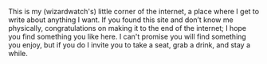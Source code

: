 This is my (wizardwatch's) little corner of the internet, a place where I get to write about anything I want. If you found this site and don’t know me physically, congratulations on making it to the end of the internet; I hope you find something you like here. I can't promise you will find something you enjoy, but if you do I invite you to take a seat, grab a drink, and stay a while.
